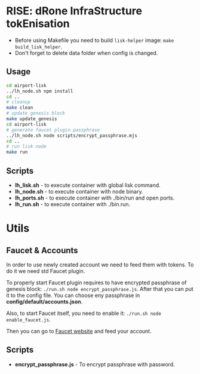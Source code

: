 # RISE: dRone InfraStructure tokEnisation

- Before using Makefile you need to build `lisk-helper` image: `make build_lisk_helper`.
- Don't forget to delete data folder when config is changed.

## Usage

```bash
cd airport-lisk
../lh_node.sh npm install
cd ..
# cleanup
make clean
# update genesis block
make update_genesis
cd airport-lisk
# generate faucet plugin passphrase
../lh_node.sh node scripts/encrypt_passphrase.mjs
cd ..
# run lisk node
make run
```

## Scripts

- **lh_lisk.sh** - to execute container with global lisk command.
- **lh_node.sh** - to execute container with node binary.
- **lh_ports.sh** - to execute container with ./bin/run and open ports.
- **lh_run.sh** - to execute container with ./bin.run.

# Utils

## Faucet & Accounts

In order to use newly created account we need to feed them with tokens. To do it we need std Faucet plugin.

To properly start Faucet plugin requires to have encrypted passphrase of genesis block: `./run.sh node encrypt_passphrase.js`. After that you can put it to the config file. You can choose eny passphrase in **config/default/accounts.json**.

Also, to start Faucet itself, you need to enable it: `./run.sh node enable_faucet.js`.

Then you can go to [Faucet website](http://localhost:4006) and feed your account.

## Scripts

- **encrypt_passphrase.js** - To encrypt passphrase with password.

